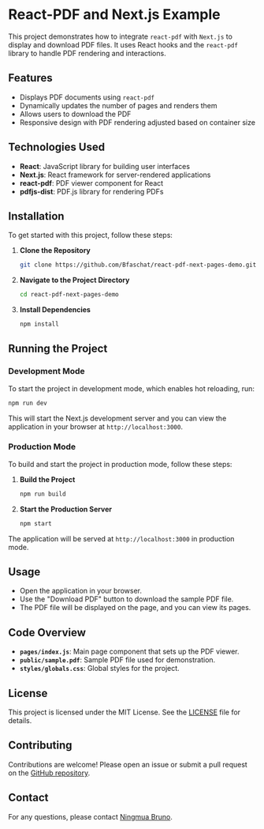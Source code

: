 # React-PDF and Next.js Example

This project demonstrates how to integrate `react-pdf` with `Next.js` to display and download PDF files. It uses React hooks and the `react-pdf` library to handle PDF rendering and interactions.

## Features

- Displays PDF documents using `react-pdf`
- Dynamically updates the number of pages and renders them
- Allows users to download the PDF
- Responsive design with PDF rendering adjusted based on container size

## Technologies Used

- **React**: JavaScript library for building user interfaces
- **Next.js**: React framework for server-rendered applications
- **react-pdf**: PDF viewer component for React
- **pdfjs-dist**: PDF.js library for rendering PDFs

## Installation

To get started with this project, follow these steps:

1. **Clone the Repository**

   ```bash
   git clone https://github.com/Bfaschat/react-pdf-next-pages-demo.git
   ```

2. **Navigate to the Project Directory**

   ```bash
   cd react-pdf-next-pages-demo
   ```

3. **Install Dependencies**

   ```bash
   npm install
   ```

## Running the Project

### Development Mode

To start the project in development mode, which enables hot reloading, run:

```bash
npm run dev
```

This will start the Next.js development server and you can view the application in your browser at `http://localhost:3000`.

### Production Mode

To build and start the project in production mode, follow these steps:

1. **Build the Project**

   ```bash
   npm run build
   ```

2. **Start the Production Server**

   ```bash
   npm start
   ```

The application will be served at `http://localhost:3000` in production mode.

## Usage

- Open the application in your browser.
- Use the "Download PDF" button to download the sample PDF file.
- The PDF file will be displayed on the page, and you can view its pages.

## Code Overview

- **`pages/index.js`**: Main page component that sets up the PDF viewer.
- **`public/sample.pdf`**: Sample PDF file used for demonstration.
- **`styles/globals.css`**: Global styles for the project.

## License

This project is licensed under the MIT License. See the [LICENSE](LICENSE) file for details.

## Contributing

Contributions are welcome! Please open an issue or submit a pull request on the [GitHub repository](https://github.com/Bfaschat/react-pdf-next-pages-demo).

## Contact

For any questions, please contact [Ningmua Bruno](mailto:bfaschats@gmail.com).

